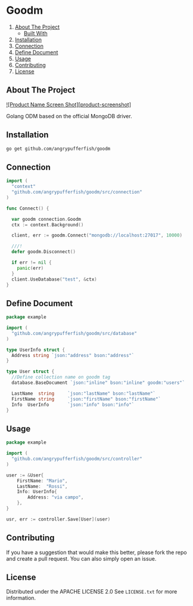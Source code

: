 # Goodm

<!-- TABLE OF CONTENTS -->

  <ol>
    <li>
      <a href="#about-the-project">About The Project</a>
      <ul>
        <li><a href="#built-with">Built With</a></li>
      </ul>
    </li>
    <li><a href="#installation">Installation</a></li>
    <li><a href="#connection">Connection</a></li>
    <li><a href="#define-document">Define Document</a></li>
    <li><a href="#usage">Usage</a></li>
    <li><a href="#contributing">Contributing</a></li>
    <li><a href="#license">License</a></li>
  </ol>



<!-- ABOUT THE PROJECT -->
## About The Project

[![Product Name Screen Shot][product-screenshot]](https://example.com)

Golang ODM based on the official MongoDB driver.


<!-- GETTING STARTED -->
## Installation

```sh
go get github.com/angrypufferfish/goodm
```

## Connection

```go
import (
  "context"
  "github.com/angrypufferfish/goodm/src/connection"
)

func Connect() {

  var goodm connection.Goodm
  ctx := context.Background()

  client, err := goodm.Connect("mongodb://localhost:27017", 10000)

  ///!
  defer goodm.Disconnect()

  if err != nil {
    panic(err)
  }
  client.UseDatabase("test", &ctx)
}

```

## Define Document

```go
package example

import (
  "github.com/angrypufferfish/goodm/src/database"
)

type UserInfo struct {
  Address string `json:"address" bson:"address"`
}

type User struct {
  //Define collection name on goodm tag
  database.BaseDocument `json:"inline" bson:"inline" goodm:"users"`

  LastName  string     `json:"lastName" bson:"lastName"`
  FirstName string     `json:"firstName" bson:"firstName"`
  Info  UserInfo       `json:"info" bson:"info"`
}

```

## Usage

```go
package example

import (
  "github.com/angrypufferfish/goodm/src/controller"
)

user := &User{
	FirstName: "Mario",
	LastName:  "Rossi",
	Info: UserInfo{
		Address: "via campo",
	},
}

usr, err := controller.Save[User](user)

```

<!-- CONTRIBUTING -->
## Contributing

If you have a suggestion that would make this better, please fork the repo and create a pull request. You can also simply open an issue.


<!-- LICENSE -->
## License

Distributed under the APACHE LICENSE 2.0 See `LICENSE.txt` for more information.